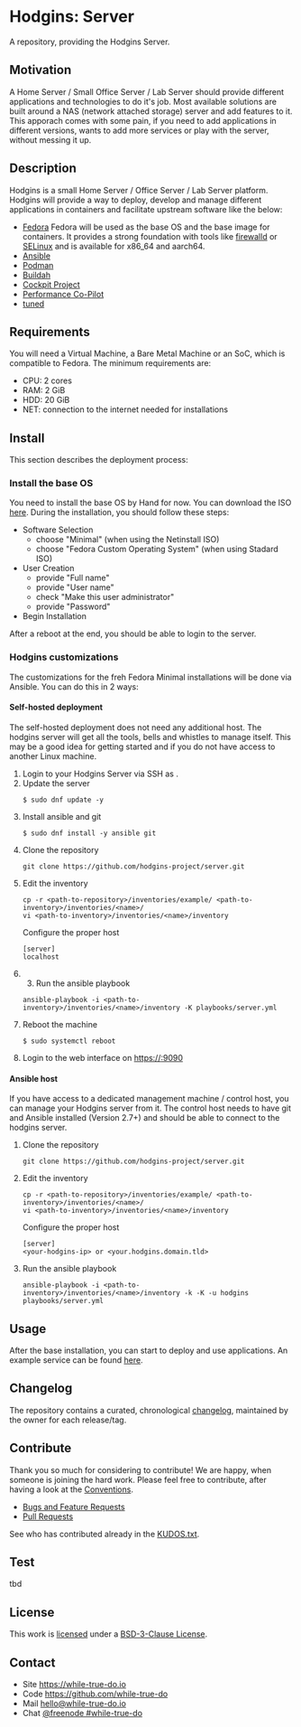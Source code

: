 <!--
Shields
Headers
-->

# Hodgins: Server

A repository, providing the Hodgins Server.

## Motivation

A Home Server / Small Office Server / Lab Server should provide different
applications and technologies to do it's job. Most available solutions are built
around a NAS (network attached storage) server and add features to it. This
apporach comes with some pain, if you need to add applications in different
versions, wants to add more services or play with the server, without messing it
up.

## Description

Hodgins is a small Home Server / Office Server / Lab Server platform. Hodgins
will provide a way to deploy, develop and manage different applications in
containers and facilitate upstream software like the below:

- [Fedora](https://getfedora.org/)
  Fedora will be used as the base OS and the base image for containers. It
  provides a strong foundation with tools like [firewalld]() or [SELinux]() and
  is available for x86_64 and aarch64.
- [Ansible](https://www.ansible.com/)
- [Podman](https://podman.io/)
- [Buildah](https://buildah.io/)
- [Cockpit Project](https://cockpit-project.org/)
- [Performance Co-Pilot](https://pcp.io/)
- [tuned](https://tuned-project.org/)

## Requirements

You will need a Virtual Machine, a Bare Metal Machine or an SoC, which is
compatible to Fedora. The minimum requirements are:

- CPU: 2 cores
- RAM: 2 GiB
- HDD: 20 GiB
- NET: connection to the internet needed for installations

## Install

This section describes the deployment process:

### Install the base OS

You need to install the base OS by Hand for now. You can download the ISO
[here](https://getfedora.org/en/server/download/). During the installation, you
should follow these steps:

- Software Selection
  - choose "Minimal" (when using the Netinstall ISO)
  - choose "Fedora Custom Operating System" (when using Stadard ISO)
- User Creation
  - provide "Full name"
  - provide "User name"
  - check "Make this user administrator"
  - provide "Password"
- Begin Installation

After a reboot at the end, you should be able to login to the server.

### Hodgins customizations

The customizations for the freh Fedora Minimal installations will be done via
Ansible. You can do this in 2 ways:

#### Self-hosted deployment

The self-hosted deployment does not need any additional host. The hodgins server
will get all the tools, bells and whistles to manage itself. This may be a good
idea for getting started and if you do not have access to another Linux machine.

1. Login to your Hodgins Server via SSH as <your-hodgins-user>.
2. Update the server
    ```
    $ sudo dnf update -y
    ```
2. Install ansible and git
    ```
    $ sudo dnf install -y ansible git
    ```
3. Clone the repository
    ```
    git clone https://github.com/hodgins-project/server.git
    ```
4. Edit the inventory
    ```
    cp -r <path-to-repository>/inventories/example/ <path-to-inventory>/inventories/<name>/
    vi <path-to-inventory>/inventories/<name>/inventory
    ```
    Configure the proper host
    ```
    [server]
    localhost
    ```
5. 3. Run the ansible playbook
    ```
    ansible-playbook -i <path-to-inventory>/inventories/<name>/inventory -K playbooks/server.yml
    ```
6. Reboot the machine
    ```
    $ sudo systemctl reboot
    ```
7. Login to the web interface on [https://<your-hodgins-ip>:9090](https://<your-hodgins-ip>:9090)

#### Ansible host

If you have access to a dedicated management machine / control host, you can
manage your Hodgins server from it. The control host needs to have git and
Ansible installed (Version 2.7+) and should be able to connect to the hodgins
server.

1. Clone the repository
    ```
    git clone https://github.com/hodgins-project/server.git
    ```
2. Edit the inventory
    ```
    cp -r <path-to-repository>/inventories/example/ <path-to-inventory>/inventories/<name>/
    vi <path-to-inventory>/inventories/<name>/inventory
    ```
    Configure the proper host
    ```
    [server]
    <your-hodgins-ip> or <your.hodgins.domain.tld>
    ```
3. Run the ansible playbook
    ```
    ansible-playbook -i <path-to-inventory>/inventories/<name>/inventory -k -K -u hodgins playbooks/server.yml
    ```

## Usage

After the base installation, you can start to deploy and use applications. An
example service can be found [here](https://github.com/hodgins-project/service-example).

## Changelog

The repository contains a curated, chronological [changelog](CHANGELOG.md),
maintained by the owner for each release/tag.

## Contribute

Thank you so much for considering to contribute! We are happy, when someone is
joining the hard work. Please feel free to contribute, after having a look at
the [Conventions](https://github.com/while-true-do/doc-library/).

- [Bugs and Feature Requests](https://github.com/hodgins-project/server/issues)
- [Pull Requests](https://github.com/hodgins-project/server/pulls)

See who has contributed already in the [KUDOS.txt](KUDOS.txt).

## Test

tbd

## License

This work is [licensed](LICENSE) under a
[BSD-3-Clause License](https://opensource.org/licenses/BSD-3-Clause).

## Contact

-   Site <https://while-true-do.io>
-   Code <https://github.com/while-true-do>
-   Mail [hello@while-true-do.io](mailto:hello@while-true-do.io)
-   Chat [@freenode #while-true-do](https://webchat.freenode.net/#while-true-do)
